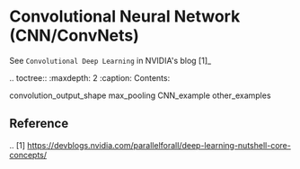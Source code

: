 Convolutional Neural Network (CNN/ConvNets)
===========================================


See ``Convolutional Deep Learning`` in NVIDIA's blog [1]_

.. toctree::
   :maxdepth: 2
   :caption: Contents:

   convolution_output_shape
   max_pooling
   CNN_example
   other_examples

Reference
---------

.. [1] https://devblogs.nvidia.com/parallelforall/deep-learning-nutshell-core-concepts/

